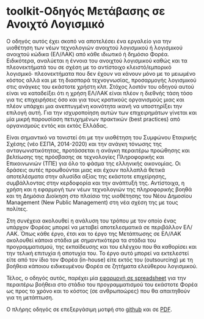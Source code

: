 # toolkit-Οδηγός Μετάβασης σε Ανοιχτό Λογισμικό

Ο οδηγός αυτός έχει σκοπό να αποτελέσει ένα εργαλείο για την υιοθέτηση των νέων τεχνολογιών ανοιχτού λογισμικού ή λογισμικού ανοιχτού κώδικα (ΕΛ/ΛΑΚ) από κάθε ιδιωτικό ή δημόσιο Φορέα. Ειδικότερα, αναλύεται η έννοια του ανοιχτού λογισμικού καθώς και τα πλεονεκτήματά του σε σχέση με το αντίστοιχο κλειστό/εμπορικό λογισμικό∙ πλεονεκτήματα που δεν έχουν να κάνουν μόνο με το μειωμένο κόστος αλλά και με τη διασπορά τεχνογνωσίας, προσαρμογής λογισμικού στις ανάγκες του εκάστοτε χρήστη κλπ. Στόχος λοιπόν του οδηγού αυτού είναι να καταδείξει ότι η χρήση ΕΛ/ΛΑΚ είναι πλέον η διεθνής τάση τόσο για τις επιχειρήσεις όσο και για τους κρατικούς οργανισμούς μιας και πλέον υπάρχει μια ανεπτυγμένη κοινότητα ικανή να υποστηρίξει την επιλογή αυτή. Για την ισχυροποίηση αυτών των επιχειρημάτων γίνεται και μία μικρή παρουσίαση πετυχημένων πρακτικών (best practices) από οργανισμούς εντός και εκτός Ελλάδας.

Είναι σημαντικό να τονιστεί ότι με την υιοθέτηση του Συμφώνου Εταιρικής Σχέσης (νέο ΕΣΠΑ, 2014-2020) και την ανάγκη τόνωσης της ανταγωνιστικότητας, προτάσσεται η ανάγκη περαιτέρω προώθησης και βελτίωσης της πρόσβασης σε τεχνολογίες Πληροφορικής και Επικοινωνιών (ΤΠΕ) για όλο το φάσμα της ελληνικής οικονομίας. Οι δράσεις αυτές προωθούνται μιας και έχουν πολλαπλά θετικά αποτελέσματα στην αλυσίδα αξίας της εκάστοτε επιχείρησης, συμβάλλοντας στην κερδοφορία και την ανάπτυξή της. Αντίστοιχα, η χρήση και η εφαρμογή των νέων τεχνολογιών της πληροφορικής βοηθά και τη Δημόσια Διοίκηση στο πλαίσιο της υιοθέτησης του Νέου Δημοσίου Management (New Public Management) στη νέα σχέση της με τους πολίτες.

Στη συνέχεια ακολουθεί η ανάλυση του τρόπου με τον οποίο ένας υπάρχον Φορέας μπορεί να μεταβεί αποτελεσματικά σε περιβάλλον ΕΛ/ΛΑΚ. Όπως κάθε έργο, έτσι και το έργο της Μετάπτωσης σε ΕΛ/ΛΑΚ ακολουθεί κάποια στάδια με σημαντικότερα τα στάδια του προγραμματισμού, της εκπαίδευσης και του ελέγχου που θα καθορίσει και την τελική επιτυχία ή αποτυχία του. Το έργο αυτό μπορεί να εκτελεστεί είτε από τον ίδιο τον Φορέα (in-house) είτε εκτός του (outsourcing) με τη βοήθεια κάποιου ειδικευμένου Φορέα σε ζητήματα ελεύθερου λογισμικού.

Τέλος, ο οδηγός αυτός, παρέχει μία [εφαρμογή σε spreadsheet](https://github.com/ellak-monades-aristeias/toolkit-metabasi/blob/master/Metabasi%20-%20spreadsheet.ods) για την περαιτέρω βοήθεια στο στάδιο του προγραμματισμού του εκάστοτε Φορέα ως προς το χρόνο και το κόστος (σε ανθρωποώρες) που θα απαιτηθούν για τη μετάπτωση.

O πλήρης οδηγός σε επεξεργάσιμη μοτφή στο [github](https://github.com/ellak-monades-aristeias/toolkit-metabasi/blob/master/toolkit-metavasi.md) και σε [PDF](https://github.com/ellak-monades-aristeias/toolkit-metabasi/blob/master/ToolKit%20-%20%CE%9C%CE%B5%CF%84%CE%AC%CE%B2%CE%B1%CF%83%CE%B7%CF%82%20draft%2010.pdf).
